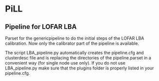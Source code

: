 # PiLL #
## Pipeline for LOFAR LBA ##
Parset for the genericpipeline to do the initial steps of the LOFAR LBA calibration.
Now only the calibrator part of the pipeline is available.

The script LBA_pipeline.py automatically creates the pipeline.cfg and clusterdesc file and is replacing the directories of the pipeline.parset in a convenient way (for single node use only).
If you do not use LBA_pipeline.py make sure that the plugins folder is properly listed in your pipeline.cfg.